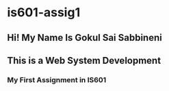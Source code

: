 # is601-assig1
## Hi! My Name Is Gokul Sai Sabbineni
## This is a Web System Development
### My First Assignment in IS601
